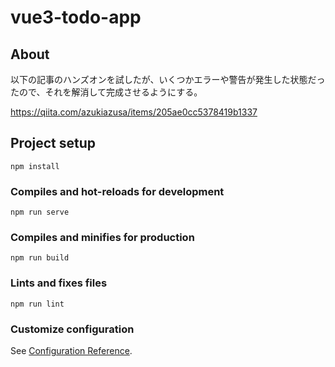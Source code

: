 # vue3-todo-app

## About


以下の記事のハンズオンを試したが、いくつかエラーや警告が発生した状態だったので、それを解消して完成させるようにする。

https://qiita.com/azukiazusa/items/205ae0cc5378419b1337

## Project setup
```
npm install
```

### Compiles and hot-reloads for development
```
npm run serve
```

### Compiles and minifies for production
```
npm run build
```

### Lints and fixes files
```
npm run lint
```

### Customize configuration
See [Configuration Reference](https://cli.vuejs.org/config/).
